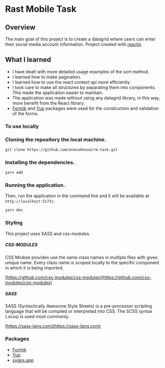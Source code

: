 # Rast Mobile Task
## Overview

The main goal of this project is to create a datagrid where users can enter their social media account information. Project created with [reactjs](https://reactjs.org/).
## What I learned

- I have dealt with more detailed usage examples of the sort method.
- I learned how to make pagination.
- I learned how to use the react context api more efficiently.
- I took care to make all structures by separating them into components. This made the application easier to maintain.
- The application was made without using any datagrid library, in this way, more benefit from the React library.
- [Formik](https://formik.org/) and [Yup](https://github.com/jquense/yup) packages were used for the construction and validation of the forms.

### To use locally

### Cloning the repository the local machine.

```bash
git clone https://github.com/enesakkose/rm-task.git
```

### Installing the dependencies.

```bash
yarn add
```

### Running the application.

Then, run the application in the command line and it will be available at `http://localhost:5173/`.

```bash
yarn dev
```

### Styling

This project uses SASS and css-modules.

##### CSS-MODULES

CSS Module provides use the same class names in multiple files with gives unique name. Every class name is scoped locally to the specific component in which it is being imported.

[https://github.com/css-modules/css-modules](https://github.com/css-modules/css-modules)

##### SASS

SASS (Syntactically Awesome Style Sheets) is a pre-processor scripting language that will be compiled or interpreted into CSS. The SCSS syntax (.scss) is used most commonly.

[https://sass-lang.com](https://sass-lang.com)

### Packages

* [Formik](https://formik.org/)
* [Yup](https://github.com/jquense/yup)
* [svgps.app](https://svgps.app/)